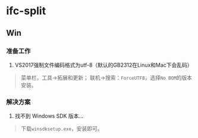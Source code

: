 # ifc-split

## Win

### 准备工作

1. VS2017强制文件编码格式为utf-8（默认的GB2312在Linux和Mac下会乱码）

> 菜单栏，工具->拓展和更新；
联机->搜索：`ForceUTF8`，选择`No BOM`的版本安装。

### 解决方案

1. 找不到 Windows SDK 版本...

> 下载`winsdksetup.exe`，安装即可。